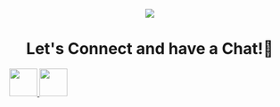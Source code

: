 <p align="center">
  <img src="https://capsule-render.vercel.app/api?type=waving&color=gradient&text=HeyThere!&height=100&section=header"/>
</p>

<h1 align="center">
  Let's Connect and have a Chat!💬
</h1>

<a href="https://gabriela5rova.hashnode.dev">
  <img height="50" src="https://cdn.hashnode.com/res/hashnode/image/upload/v1611902473383/CDyAuTy75.png?auto=compress"/>
</a>


<a href="www.linkedin.com/in/gabriela-petrova-a1519478">
  <img height="50" src="https://cdn1.iconfinder.com/data/icons/logotypes/32/linkedin-1024.png"/>
</a>
